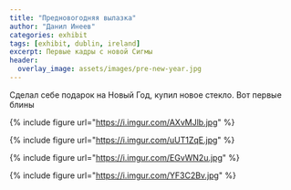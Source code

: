 ```yaml
---
title: "Предновогодняя вылазка"
author: "Данил Инеев"
categories: exhibit
tags: [exhibit, dublin, ireland]
excerpt: Первые кадры с новой Сигмы
header:
  overlay_image: assets/images/pre-new-year.jpg
---
```


Сделал себе подарок на Новый Год, купил новое стекло. Вот первые блины

{% include figure url="https://i.imgur.com/AXvMJlb.jpg" %}

{% include figure url="https://i.imgur.com/uUT1ZqE.jpg" %}

{% include figure url="https://i.imgur.com/EGvWN2u.jpg" %}

{% include figure url="https://i.imgur.com/YF3C2Bv.jpg" %}
